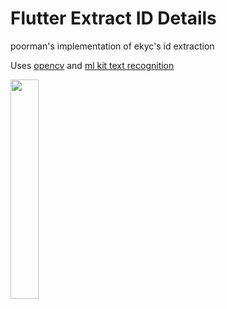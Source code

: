 # Flutter Extract ID Details

poorman's implementation of ekyc's id extraction

Uses [opencv](https://github.com/KePeng1019/SmartPaperScan) and [ml kit text recognition](https://developers.google.com/ml-kit/vision/text-recognition/v2)

<img src="media/demo.gif" width="30%"/>
